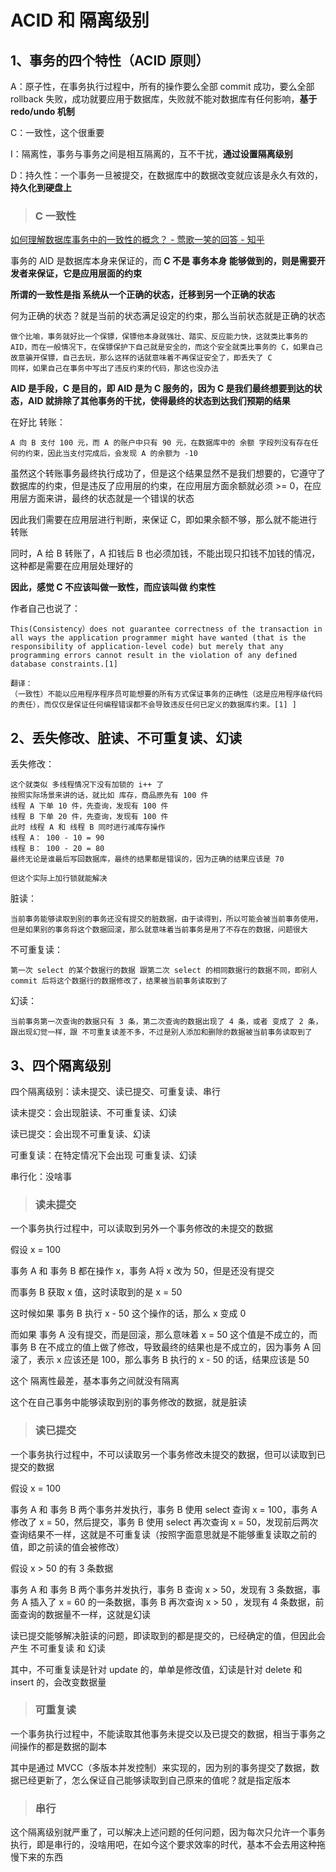 # ACID 和 隔离级别



## 1、事务的四个特性（ACID 原则）

A：原子性，在事务执行过程中，所有的操作要么全部 commit 成功，要么全部 rollback 失败，成功就要应用于数据库，失败就不能对数据库有任何影响，**基于 redo/undo 机制**

C：一致性，这个很重要

I：隔离性，事务与事务之间是相互隔离的，互不干扰，**通过设置隔离级别**

D：持久性：一个事务一旦被提交，在数据库中的数据改变就应该是永久有效的，**持久化到硬盘上**



> ### C 一致性

[如何理解数据库事务中的一致性的概念？ - 莺歌一笑的回答 - 知乎](https://www.zhihu.com/question/31346392/answer/362597203)

事务的 AID 是数据库本身来保证的，而 **C  不是 事务本身 能够做到的，则是需要开发者来保证，它是应用层面的约束**

**所谓的一致性是指 系统从一个正确的状态，迁移到另一个正确的状态**

何为正确的状态？就是当前的状态满足设定的约束，那么当前状态就是正确的状态

```
做个比喻，事务就好比一个保镖，保镖他本身就强壮、踏实、反应能力快，这就类比事务的 AID，而在一般情况下，在保镖保护下自己就是安全的，而这个安全就类比事务的 C，如果自己故意骗开保镖，自己去玩，那么这样的话就意味着不再保证安全了，即丢失了 C
同样，如果自己在事务中写出了违反约束的代码，那这也没办法
```

**AID 是手段，C 是目的，即 AID 是为 C 服务的，因为 C 是我们最终想要到达的状态，AID 就排除了其他事务的干扰，使得最终的状态到达我们预期的结果**



在好比 转账：

```
A 向 B 支付 100 元，而 A 的账户中只有 90 元，在数据库中的 余额 字段列没有存在任何的约束，因此当支付完成后，会发现 A 的余额为 -10
```

虽然这个转账事务最终执行成功了，但是这个结果显然不是我们想要的，它遵守了数据库的约束，但是违反了应用层的约束，在应用层方面余额就必须 >= 0，在应用层方面来讲，最终的状态就是一个错误的状态

因此我们需要在应用层进行判断，来保证 C，即如果余额不够，那么就不能进行转账

同时，A 给 B 转账了，A 扣钱后 B 也必须加钱，不能出现只扣钱不加钱的情况，这种都是需要在应用层处理好的



**因此，感觉 C 不应该叫做一致性，而应该叫做 约束性**

作者自己也说了：

```
This(Consistency）does not guarantee correctness of the transaction in all ways the application programmer might have wanted (that is the responsibility of application-level code) but merely that any programming errors cannot result in the violation of any defined database constraints.[1]

翻译：
（一致性）不能以应用程序程序员可能想要的所有方式保证事务的正确性（这是应用程序级代码的责任），而仅仅是保证任何编程错误都不会导致违反任何已定义的数据库约束。[1] ]
```





## 2、丢失修改、脏读、不可重复读、幻读

丢失修改：

```
这个就类似 多线程情况下没有加锁的 i++ 了
按照实际场景来讲的话，就比如 库存，商品原先有 100 件
线程 A 下单 10 件，先查询，发现有 100 件
线程 B 下单 20 件，先查询，发现有 100 件
此时 线程 A 和 线程 B 同时进行减库存操作
线程 A： 100 - 10 = 90
线程 B： 100 - 20 = 80
最终无论是谁最后写回数据库，最终的结果都是错误的，因为正确的结果应该是 70

但这个实际上加行锁就能解决
```

脏读：

```
当前事务能够读取到别的事务还没有提交的脏数据，由于读得到，所以可能会被当前事务使用，但是如果别的事务将这个数据回滚，那么就意味着当前事务是用了不存在的数据，问题很大
```

不可重复读：

```
第一次 select 的某个数据行的数据 跟第二次 select 的相同数据行的数据不同，即别人 commit 后将这个数据行的数据修改了，结果被当前事务读取到了
```

幻读：

```
当前事务第一次查询的数据只有 3 条，第二次查询的数据出现了 4 条，或者 变成了 2 条，跟出现幻觉一样，跟 不可重复读差不多，不过是别人添加和删除的数据被当前事务读取到了
```





## 3、四个隔离级别

四个隔离级别：读未提交、读已提交、可重复读、串行

 

读未提交：会出现脏读、不可重复读、幻读

读已提交：会出现不可重复读、幻读

可重复读：在特定情况下会出现 可重复读、幻读

串行化：没啥事



> ### 读未提交

一个事务执行过程中，可以读取到另外一个事务修改的未提交的数据



假设 x = 100

事务 A 和 事务 B 都在操作 x，事务 A将 x 改为 50，但是还没有提交

而事务 B 获取 x 值，这时读取到的是 x = 50

这时候如果 事务 B 执行 x - 50 这个操作的话，那么 x 变成 0

而如果 事务 A 没有提交，而是回滚，那么意味着 x = 50 这个值是不成立的，而事务 B 在不成立的值上做了修改，导致最终的结果也是不成立的，因为事务 A 回滚了，表示 x 应该还是 100，那么事务 B 执行的 x - 50 的话，结果应该是 50

这个 隔离性最差，基本事务之间就没有隔离



这个在自己事务中能够读取到别的事务修改的数据，就是脏读



> ### 读已提交

一个事务执行过程中，不可以读取另一个事务修改未提交的数据，但可以读取到已提交的数据



假设 x = 100

事务 A 和 事务 B 两个事务并发执行，事务 B 使用 select 查询 x = 100，事务 A 修改了 x = 50，然后提交，事务 B 使用 select 再次查询 x = 50，发现前后两次查询结果不一样，这就是不可重复读（按照字面意思就是不能够重复读取之前的值，即之前读的值会被修改）



假设 x > 50 的有 3 条数据

事务 A 和 事务 B 两个事务并发执行，事务 B 查询 x > 50，发现有 3 条数据，事务 A 插入了 x = 60 的一条数据，事务 B 再次查询 x > 50 ，发现有 4 条数据，前面查询的数据量不一样，这就是幻读



读已提交能够解决脏读的问题，即读取到的都是提交的，已经确定的值，但因此会产生 不可重复读 和 幻读

其中，不可重复读是针对 update 的，单单是修改值，幻读是针对 delete 和 insert 的，会改变数据量



> ### 可重复读

一个事务执行过程中，不能读取其他事务未提交以及已提交的数据，相当于事务之间操作的都是数据的副本



其中是通过 MVCC（多版本并发控制）来实现的，因为别的事务提交了数据，数据已经更新了，怎么保证自己能够读取到自己原来的值呢？就是指定版本



> ### 串行

这个隔离级别就严重了，可以解决上述问题的任何问题，因为每次只允许一个事务执行，即是串行的，没啥用吧，在如今这个要求效率的时代，基本不会去用这种拖慢下来的东西

